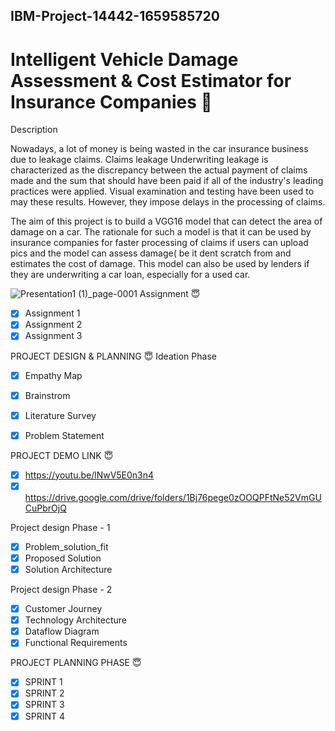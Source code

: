 ## IBM-Project-14442-1659585720 



# Intelligent Vehicle Damage Assessment &amp; Cost Estimator for Insurance Companies :slightly_smiling_face:


Description


Nowadays, a lot of money is being wasted in the car insurance business due to leakage claims. Claims leakage Underwriting leakage is characterized as the discrepancy between the actual payment of claims made and the sum that should have been paid if all of the industry's leading practices were applied. Visual examination and testing have been used to may these results. However, they impose delays in the processing of claims.

The aim of this project is to build a VGG16 model that can detect the area of damage on a car. The rationale for such a model is that it can be used by insurance companies for faster processing of claims if users can upload pics and the model can assess damage( be it dent scratch from and estimates the cost of damage. This model can also be used by lenders if they are underwriting a car loan, especially for a used car.





![Presentation1 (1)_page-0001](https://user-images.githubusercontent.com/111693185/195320394-51b9830a-6cc9-417c-a903-20252f17f763.jpg)
 Assignment :innocent:
- [x] Assignment 1
- [x] Assignment 2
- [x] Assignment 3

PROJECT DESIGN & PLANNING :innocent:
Ideation Phase
- [x] Empathy Map
- [x] Brainstrom
- [x] Literature Survey
- [x] Problem Statement






PROJECT DEMO LINK :innocent:

- [x] https://youtu.be/lNwV5E0n3n4
- [x] https://drive.google.com/drive/folders/1Bj76pege0zOOQPFtNe52VmGUCuPbrOjQ

Project design Phase - 1 
- [x] Problem_solution_fit
- [x] Proposed Solution
- [x] Solution Architecture

Project design Phase - 2
- [x] Customer Journey
- [x] Technology Architecture
- [x] Dataflow Diagram
- [x] Functional Requirements 

PROJECT PLANNING PHASE :innocent:
- [x] SPRINT 1
- [x] SPRINT 2
- [x] SPRINT 3
- [x] SPRINT 4
